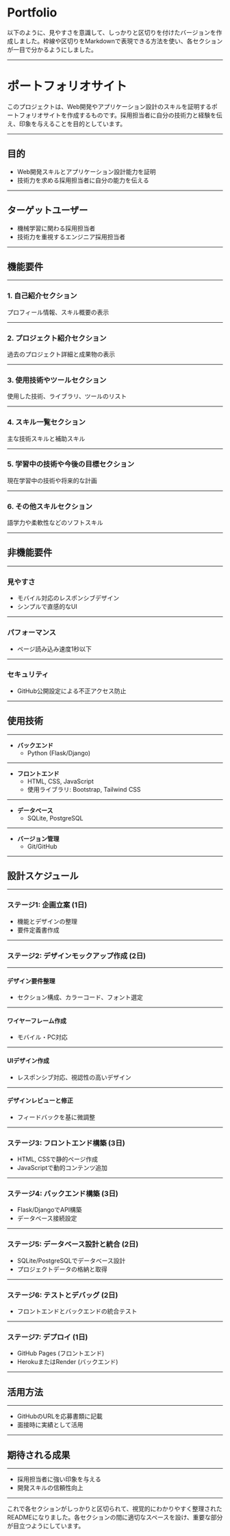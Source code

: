 # Portfolio
以下のように、見やすさを意識して、しっかりと区切りを付けたバージョンを作成しました。枠線や区切りをMarkdownで表現できる方法を使い、各セクションが一目で分かるようにしました。

---

# ポートフォリオサイト

このプロジェクトは、Web開発やアプリケーション設計のスキルを証明するポートフォリオサイトを作成するものです。採用担当者に自分の技術力と経験を伝え、印象を与えることを目的としています。

---

## 目的

- Web開発スキルとアプリケーション設計能力を証明
- 技術力を求める採用担当者に自分の能力を伝える

---

## ターゲットユーザー

- 機械学習に関わる採用担当者
- 技術力を重視するエンジニア採用担当者

---

## 機能要件

---

### 1. **自己紹介セクション**  
プロフィール情報、スキル概要の表示

---

### 2. **プロジェクト紹介セクション**  
過去のプロジェクト詳細と成果物の表示

---

### 3. **使用技術やツールセクション**  
使用した技術、ライブラリ、ツールのリスト

---

### 4. **スキル一覧セクション**  
主な技術スキルと補助スキル

---

### 5. **学習中の技術や今後の目標セクション**  
現在学習中の技術や将来的な計画

---

### 6. **その他スキルセクション**  
語学力や柔軟性などのソフトスキル

---

## 非機能要件

---

### **見やすさ**  
- モバイル対応のレスポンシブデザイン  
- シンプルで直感的なUI

---

### **パフォーマンス**  
- ページ読み込み速度1秒以下

---

### **セキュリティ**  
- GitHub公開設定による不正アクセス防止

---

## 使用技術

---

- **バックエンド**  
  - Python (Flask/Django)

---

- **フロントエンド**  
  - HTML, CSS, JavaScript  
  - 使用ライブラリ: Bootstrap, Tailwind CSS

---

- **データベース**  
  - SQLite, PostgreSQL

---

- **バージョン管理**  
  - Git/GitHub

---

## 設計スケジュール

---

### ステージ1: 企画立案 (1日)
- 機能とデザインの整理
- 要件定義書作成

---

### ステージ2: デザインモックアップ作成 (2日)

---

#### **デザイン要件整理**  
- セクション構成、カラーコード、フォント選定

---

#### **ワイヤーフレーム作成**  
- モバイル・PC対応

---

#### **UIデザイン作成**  
- レスポンシブ対応、視認性の高いデザイン

---

#### **デザインレビューと修正**  
- フィードバックを基に微調整

---

### ステージ3: フロントエンド構築 (3日)

- HTML, CSSで静的ページ作成
- JavaScriptで動的コンテンツ追加

---

### ステージ4: バックエンド構築 (3日)

- Flask/DjangoでAPI構築
- データベース接続設定

---

### ステージ5: データベース設計と統合 (2日)

- SQLite/PostgreSQLでデータベース設計
- プロジェクトデータの格納と取得

---

### ステージ6: テストとデバッグ (2日)

- フロントエンドとバックエンドの統合テスト

---

### ステージ7: デプロイ (1日)

- GitHub Pages (フロントエンド)
- HerokuまたはRender (バックエンド)

---

## 活用方法

---

- GitHubのURLを応募書類に記載
- 面接時に実績として活用

---

## 期待される成果

---

- 採用担当者に強い印象を与える
- 開発スキルの信頼性向上

---

これで各セクションがしっかりと区切られて、視覚的にわかりやすく整理されたREADMEになりました。各セクションの間に適切なスペースを設け、重要な部分が目立つようにしています。
